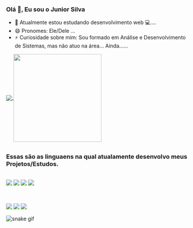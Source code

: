 ### Olá 👋, Eu sou o Junior Silva  
- 🌱 Atualmente estou estudando desenvolvimento web 💻....
- 😄 Pronomes: Ele/Dele ...
- ⚡ Curiosidade sobre mim: Sou formado em Análise e Desenvolvimento de Sistemas, mas não atuo na área... Ainda...... 

<a href="https://github.com/anuraghazra/github-readme-stats">
  <img align="center" src="https://github-readme-stats.vercel.app/api?username=Juniorsilva88&show_icons=true&theme=merko&repo=github-readme-stats" />
</a>
<a href="https://github.com/anuraghazra/convoychat">
  <img align="center" margin-right="" height="240em" width="240em"src="https://github-readme-stats-git-masterrstaa-rickstaa.vercel.app/api/top-langs/?username=Juniorsilva88&theme=merko&hide_progress&repo=convoychat" />
  </a>
  
##
### Essas são as linguaens na qual atualamente desenvolvo meus Projetos/Estudos.
<div style="display: align-block"><br>
  <img src="https://img.shields.io/badge/Python-3776AB?style=for-the-badge&logo=python&logoColor=white" />
  <img src="https://img.shields.io/badge/HTML5-E34F26?style=for-the-badge&logo=html5&logoColor=white" />
  <img src="https://img.shields.io/badge/CSS3-1572B6?style=for-the-badge&logo=css3&logoColor=white" />
  <img src="https://img.shields.io/badge/JavaScript-323330?style=for-the-badge&logo=javascript&logoColor=F7DF1E" />
</div>
  
 ##
<div style="display: align-block"><br>
    <a href="https://www.linkedin.com/in/junior-alexandre-da-silva-3b03b5163/"><img src="https://img.shields.io/badge/LinkedIn-0077B5?style=for-the-badge&logo=linkedin&logoColor=white" /></a>
    <a href="https://www.instagram.com/junioralexandre88/"><img src="https://img.shields.io/badge/Instagram-E4405F?style=for-the-badge&logo=instagram&logoColor=white" /></a>
    <a href="https://twitter.com/JuniorASilva88"><img src="https://img.shields.io/badge/Twitter-1DA1F2?style=for-the-badge&logo=twitter&logoColor=white" /></a>
</div>

![snake gif](https://github.com/JuniorSilva88/JuniorSilva88/blob/output/github-contribution-grid-snake.svg)
